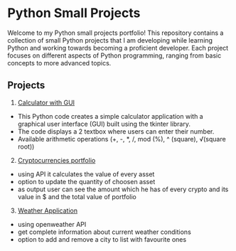 # Python Small Projects 

Welcome to my Python small projects portfolio! 
This repository contains a collection of small Python projects that I am developing while learning Python and working towards becoming a proficient developer.
Each project focuses on different aspects of Python programming, ranging from basic concepts to more advanced topics.


## Projects

1. [Calculator with GUI](https://github.com/pgnikolov/python-small-projects/tree/main/calculator_gui)
 - This Python code creates a simple calculator application with a graphical user interface (GUI) built using the tkinter library.
 - The code displays a 2 textbox where users can enter their number.
 - Available arithmetic operations (+, -, *, /, mod (%), ^ (square), √(square root))
2. [Cryptocurrencies portfolio](https://github.com/pgnikolov/python-small-projects/tree/main/stocks-currencies-projects/crypto-portfolio)
 - using API it calculates the value of every asset
 - option to update the quantity of choosen asset
 - as output user can see the amount which he has of every crypto and its value in $ and the total value of portfolio
3. [Weather Application](https://github.com/pgnikolov/python-small-projects/tree/main/weather_app)
 - using openweather API
 - get complete information about current weather conditions
 - option to add and remove a city to list with favourite ones
